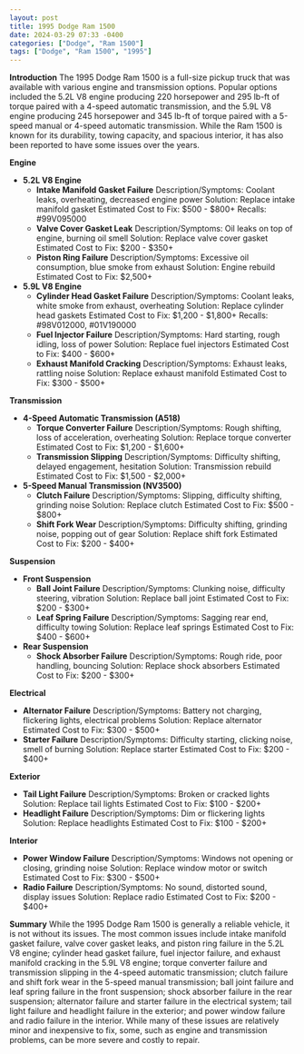 ```yaml
---
layout: post
title: 1995 Dodge Ram 1500
date: 2024-03-29 07:33 -0400
categories: ["Dodge", "Ram 1500"]
tags: ["Dodge", "Ram 1500", "1995"]
---
```

**Introduction**
The 1995 Dodge Ram 1500 is a full-size pickup truck that was available with various engine and transmission options. Popular options included the 5.2L V8 engine producing 220 horsepower and 295 lb-ft of torque paired with a 4-speed automatic transmission, and the 5.9L V8 engine producing 245 horsepower and 345 lb-ft of torque paired with a 5-speed manual or 4-speed automatic transmission. While the Ram 1500 is known for its durability, towing capacity, and spacious interior, it has also been reported to have some issues over the years.

**Engine**
- **5.2L V8 Engine**
    - **Intake Manifold Gasket Failure**
        Description/Symptoms: Coolant leaks, overheating, decreased engine power
        Solution: Replace intake manifold gasket
        Estimated Cost to Fix: $500 - $800+
        Recalls: #99V095000
    - **Valve Cover Gasket Leak**
        Description/Symptoms: Oil leaks on top of engine, burning oil smell
        Solution: Replace valve cover gasket
        Estimated Cost to Fix: $200 - $350+
    - **Piston Ring Failure**
        Description/Symptoms: Excessive oil consumption, blue smoke from exhaust
        Solution: Engine rebuild
        Estimated Cost to Fix: $2,500+
- **5.9L V8 Engine**
    - **Cylinder Head Gasket Failure**
        Description/Symptoms: Coolant leaks, white smoke from exhaust, overheating
        Solution: Replace cylinder head gaskets
        Estimated Cost to Fix: $1,200 - $1,800+
        Recalls: #98V012000, #01V190000
    - **Fuel Injector Failure**
        Description/Symptoms: Hard starting, rough idling, loss of power
        Solution: Replace fuel injectors
        Estimated Cost to Fix: $400 - $600+
    - **Exhaust Manifold Cracking**
        Description/Symptoms: Exhaust leaks, rattling noise
        Solution: Replace exhaust manifold
        Estimated Cost to Fix: $300 - $500+

**Transmission**
- **4-Speed Automatic Transmission (A518)**
    - **Torque Converter Failure**
        Description/Symptoms: Rough shifting, loss of acceleration, overheating
        Solution: Replace torque converter
        Estimated Cost to Fix: $1,200 - $1,600+
    - **Transmission Slipping**
        Description/Symptoms: Difficulty shifting, delayed engagement, hesitation
        Solution: Transmission rebuild
        Estimated Cost to Fix: $1,500 - $2,000+
- **5-Speed Manual Transmission (NV3500)**
    - **Clutch Failure**
        Description/Symptoms: Slipping, difficulty shifting, grinding noise
        Solution: Replace clutch
        Estimated Cost to Fix: $500 - $800+
    - **Shift Fork Wear**
        Description/Symptoms: Difficulty shifting, grinding noise, popping out of gear
        Solution: Replace shift fork
        Estimated Cost to Fix: $200 - $400+

**Suspension**
- **Front Suspension**
    - **Ball Joint Failure**
        Description/Symptoms: Clunking noise, difficulty steering, vibration
        Solution: Replace ball joint
        Estimated Cost to Fix: $200 - $300+
    - **Leaf Spring Failure**
        Description/Symptoms: Sagging rear end, difficulty towing
        Solution: Replace leaf springs
        Estimated Cost to Fix: $400 - $600+
- **Rear Suspension**
    - **Shock Absorber Failure**
        Description/Symptoms: Rough ride, poor handling, bouncing
        Solution: Replace shock absorbers
        Estimated Cost to Fix: $200 - $300+

**Electrical**
- **Alternator Failure**
    Description/Symptoms: Battery not charging, flickering lights, electrical problems
    Solution: Replace alternator
    Estimated Cost to Fix: $300 - $500+
- **Starter Failure**
    Description/Symptoms: Difficulty starting, clicking noise, smell of burning
    Solution: Replace starter
    Estimated Cost to Fix: $200 - $400+

**Exterior**
- **Tail Light Failure**
    Description/Symptoms: Broken or cracked lights
    Solution: Replace tail lights
    Estimated Cost to Fix: $100 - $200+
- **Headlight Failure**
    Description/Symptoms: Dim or flickering lights
    Solution: Replace headlights
    Estimated Cost to Fix: $100 - $200+

**Interior**
- **Power Window Failure**
    Description/Symptoms: Windows not opening or closing, grinding noise
    Solution: Replace window motor or switch
    Estimated Cost to Fix: $300 - $500+
- **Radio Failure**
    Description/Symptoms: No sound, distorted sound, display issues
    Solution: Replace radio
    Estimated Cost to Fix: $200 - $400+

**Summary**
While the 1995 Dodge Ram 1500 is generally a reliable vehicle, it is not without its issues. The most common issues include intake manifold gasket failure, valve cover gasket leaks, and piston ring failure in the 5.2L V8 engine; cylinder head gasket failure, fuel injector failure, and exhaust manifold cracking in the 5.9L V8 engine; torque converter failure and transmission slipping in the 4-speed automatic transmission; clutch failure and shift fork wear in the 5-speed manual transmission; ball joint failure and leaf spring failure in the front suspension; shock absorber failure in the rear suspension; alternator failure and starter failure in the electrical system; tail light failure and headlight failure in the exterior; and power window failure and radio failure in the interior. While many of these issues are relatively minor and inexpensive to fix, some, such as engine and transmission problems, can be more severe and costly to repair.
